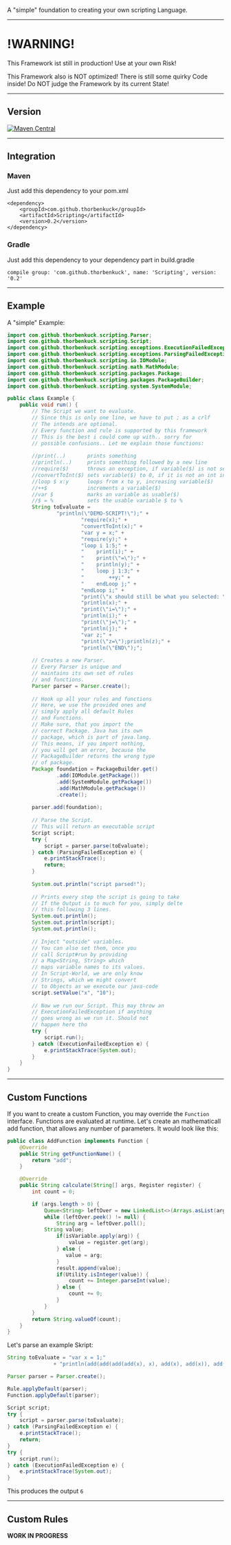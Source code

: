 A "simple" foundation to creating your own scripting Language.

------

# !WARNING!

This Framework ist still in production! Use at your own Risk!

This Framework also is NOT optimized! There is still some quirky Code inside! Do NOT judge the Framework by its current State!

------ 

## Version

[![Maven Central](https://maven-badges.herokuapp.com/maven-central/com.github.thorbenkuck/Scripting/badge.svg)](https://maven-badges.herokuapp.com/maven-central/com.github.thorbenkuck/Scripting)   

------

## Integration

### Maven

Just add this dependency to your pom.xml

```
<dependency>
    <groupId>com.github.thorbenkuck</groupId>
    <artifactId>Scripting</artifactId>
    <version>0.2</version>
</dependency>
```

### Gradle

Just add this dependency to your dependency part in build.gradle

```
compile group: 'com.github.thorbenkuck', name: 'Scripting', version: '0.2'
```

------

## Example

A "simple" Example:

```java
import com.github.thorbenkuck.scripting.Parser;
import com.github.thorbenkuck.scripting.Script;
import com.github.thorbenkuck.scripting.exceptions.ExecutionFailedException;
import com.github.thorbenkuck.scripting.exceptions.ParsingFailedException;
import com.github.thorbenkuck.scripting.io.IOModule;
import com.github.thorbenkuck.scripting.math.MathModule;
import com.github.thorbenkuck.scripting.packages.Package;
import com.github.thorbenkuck.scripting.packages.PackageBuilder;
import com.github.thorbenkuck.scripting.system.SystemModule;

public class Example {
	public void run() {
        // The Script we want to evaluate.
        // Since this is only one line, we have to put ; as a crlf
        // The intends are optional.
        // Every function and rule is supported by this framework
        // This is the best i could come up with.. sorry for 
        // possible confusions.. Let me explain those functions:
   
        //print(..)       prints something
        //println(..)     prints something followed by a new line
        //require($)      throws an exception, if variable($) is not set
        //convertToInt($) sets variable($) to 0, if it is not an int in java
        //loop $ x:y      loops from x to y, increasing variable($)
        //++$             increments a variable($)
        //var $           marks an variable as usable($)
        //$ = %           sets the usable variable $ to %
        String toEvaluate =
                "println(\"DEMO-SCRIPT!\");" +
                        "require(x);" +
                        "convertToInt(x);" +
                        "var y = x;" +
                        "require(y);" +
                        "loop i 1:5;" +
                        "    print(i);" +
                        "    print(\"=\");" +
                        "    println(y);" +
                        "    loop j 1:3;" +
                        "        ++y;" +
                        "    endLoop j;" +
                        "endLoop i;" +
                        "print(\"x should still be what you selected: \");" +
                        "println(x);" +
                        "print(\"i=\");" +
                        "println(i);" +
                        "print(\"j=\");" +
                        "println(j);" +
                        "var z;" +
                        "print(\"z=\");println(z);" +
                        "println(\"END\");";
   
        // Creates a new Parser.
        // Every Parser is unique and
        // maintains its own set of rules
        // and functions.
        Parser parser = Parser.create();
   
        // Hook up all your rules and functions
        // Here, we use the provided ones and
        // simply apply all default Rules
        // and Functions.
        // Make sure, that you import the
        // correct Package. Java has its own
        // package, which is part of java.lang.
        // This means, if you import nothing,
        // you will get an error, because the
        // PackageBuilder returns the wrong type
        // of package.
        Package foundation = PackageBuilder.get()
                .add(IOModule.getPackage())
                .add(SystemModule.getPackage())
                .add(MathModule.getPackage())
                .create();
   
        parser.add(foundation);
   
        // Parse the Script.
        // This will return an executable script
        Script script;
        try {
            script = parser.parse(toEvaluate);
        } catch (ParsingFailedException e) {
            e.printStackTrace();
            return;
        }
   
        System.out.println("script parsed!");
   
        // Prints every step the script is going to take
        // If the Output is to much for you, simply delte
        // this following 3 lines.
        System.out.println();
        System.out.println(script);
        System.out.println();
   
        // Inject "outside" variables.
        // You can also set them, once you
        // call Script#run by providing
        // a Map<String, String> which
        // maps variable names to its values.
        // In Script-World, we are only know
        // Strings, which we might convert
        // to Objects as we execute our java-code
        script.setValue("x", "10");
   
        // Now we run our Script. This may throw an
        // ExecutionFailedException if anything
        // goes wrong as we run it. Should not
        // happen here tho
        try {
            script.run();
        } catch (ExecutionFailedException e) {
            e.printStackTrace(System.out);
        }
    }
}
```

---

## Custom Functions

If you want to create a custom Function, you may override the <code>Function</code> interface. Functions are evaluated at runtime. Let's create an mathematicall add function, that allows any number of parameters. It would look like this:

```java
public class AddFunction implements Function {
    @Override
    public String getFunctionName() {
        return "add";
    }

    @Override
    public String calculate(String[] args, Register register) {
        int count = 0;

        if (args.length > 0) {
            Queue<String> leftOver = new LinkedList<>(Arrays.asList(args));
            while (leftOver.peek() != null) {
                String arg = leftOver.poll();
	        String value;
                if(isVariable.apply(arg)) {
                    value = register.get(arg);
                } else {
                   value = arg;
                }
        	    result.append(value);
                if(Utility.isInteger(value)) {
                    count += Integer.parseInt(value);
                } else {
                    count += 0;
                }
            }
        }
        return String.valueOf(count);
    }
}
```

Let's parse an example Skript:

```java
String toEvaluate = "var x = 1;"
               + "println(add(add(add(add(x), x), add(x), add(x)), add(x), x));";

Parser parser = Parser.create();

Rule.applyDefault(parser);
Function.applyDefault(parser);

Script script;
try {
    script = parser.parse(toEvaluate);
} catch (ParsingFailedException e) {
    e.printStackTrace();
    return;
}
try {
    script.run();
} catch (ExecutionFailedException e) {
    e.printStackTrace(System.out);
}
```

This produces the output <code>6</code>

---

## Custom Rules

<b>WORK IN PROGRESS</b>
